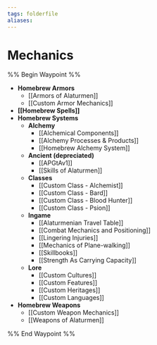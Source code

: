 ```yaml
---
tags: folderfile
aliases:
---
```


# Mechanics
%% Begin Waypoint %%
- **Homebrew Armors**
	- [[Armors of Alaturmen]]
	- [[Custom Armor Mechanics]]
- **[[Homebrew Spells]]**
- **Homebrew Systems**
	- **Alchemy**
		- [[Alchemical Components]]
		- [[Alchemy Processes & Products]]
		- [[Homebrew Alchemy System]]
	- **Ancient (depreciated)**
		- [[APGtAv1]]
		- [[Skills of Alaturmen]]
	- **Classes**
		- [[Custom Class - Alchemist]]
		- [[Custom Class - Bard]]
		- [[Custom Class - Blood Hunter]]
		- [[Custom Class - Psion]]
	- **Ingame**
		- [[Alaturmenian Travel Table]]
		- [[Combat Mechanics and Positioning]]
		- [[Lingering Injuries]]
		- [[Mechanics of Plane-walking]]
		- [[Skillbooks]]
		- [[Strength As Carrying Capacity]]
	- **Lore**
		- [[Custom Cultures]]
		- [[Custom Features]]
		- [[Custom Heritages]]
		- [[Custom Languages]]
- **Homebrew Weapons**
	- [[Custom Weapon Mechanics]]
	- [[Weapons of Alaturmen]]

%% End Waypoint %%
